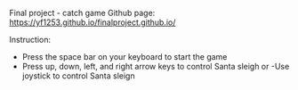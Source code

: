 Final project - catch game
Github page: https://yf1253.github.io/finalproject.github.io/

Instruction:
- Press the space bar on your keyboard to start the game
- Press up, down, left, and right arrow keys to control Santa sleigh
or
-Use joystick to control Santa sleign


